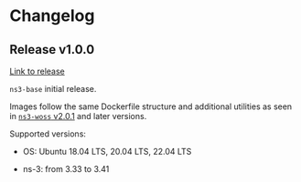 # Changelog

## Release v1.0.0

[Link to release][v100]

`ns3-base` initial release.

Images follow the same Dockerfile structure and additional utilities as seen in [`ns3-woss` v2.0.1][img-inspo] and later versions.

Supported versions:

- OS: Ubuntu 18.04 LTS, 20.04 LTS, 22.04 LTS

- ns-3: from 3.33 to 3.41



<!--- Releases --->
[v100]: ./releases/tag/v1.0.0
[img-inspo]: https://github.com/SENSES-Lab-Sapienza/ns3-woss-docker/releases/tag/v2.0.1
